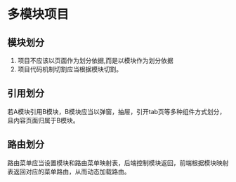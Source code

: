 # 多模块项目

## 模块划分

1. 项目不应该以页面作为划分依据,而是以模块作为划分依据
2. 项目代码机制切割应当根据模块切割。

## 引用划分

若A模块引用B模块，B模块应当以弹窗，抽屉，引开tab页等多种组件方式划分，且内容页面归属于B模块。

## 路由划分

路由菜单应当设置模块和路由菜单映射表，后端控制模块返回，前端根据模块映射表返回对应的菜单路由，从而动态加载路由。


